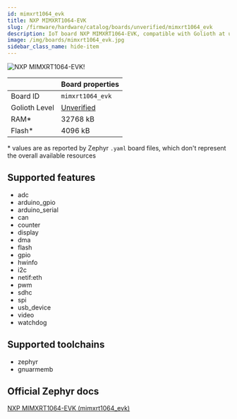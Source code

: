 ```yaml
---
id: mimxrt1064_evk
title: NXP MIMXRT1064-EVK
slug: /firmware/hardware/catalog/boards/unverified/mimxrt1064_evk
description: IoT board NXP MIMXRT1064-EVK, compatible with Golioth at unverified level.
image: /img/boards/mimxrt1064_evk.jpg
sidebar_class_name: hide-item
---
```


[//]: # (This is an auto-generated file, do not edit! Changes to it will be lost upon re-generation)

![NXP MIMXRT1064-EVK!](/img/boards/mimxrt1064_evk.jpg "NXP MIMXRT1064-EVK")

|                | Board properties     |
| -------------  | -------------------- |
| Board ID       | `mimxrt1064_evk` |
| Golioth Level  | [Unverified](/firmware/hardware#unverified-boards) |
| RAM*           | 32768 kB |
| Flash*         | 4096 kB |

\* values are as reported by Zephyr `.yaml` board files, which don't represent the overall available resources



## Supported features

* adc
* arduino_gpio
* arduino_serial
* can
* counter
* display
* dma
* flash
* gpio
* hwinfo
* i2c
* netif:eth
* pwm
* sdhc
* spi
* usb_device
* video
* watchdog

## Supported toolchains

* zephyr
* gnuarmemb

## Official Zephyr docs

[NXP MIMXRT1064-EVK (mimxrt1064_evk)](https://docs.zephyrproject.org/latest/boards/nxp/mimxrt1064_evk/doc/index.html)
